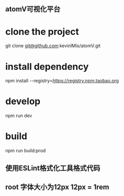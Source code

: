 ## atomV可视化平台

# clone the project
git clone git@github.com:kevinlMis/atomV.git

# install dependency
npm install --registry=https://registry.npm.taobao.org

# develop
npm run dev

# build
npm run build:prod

## 使用ESLint格式化工具格式代码
## root 字体大小为12px  12px = 1rem